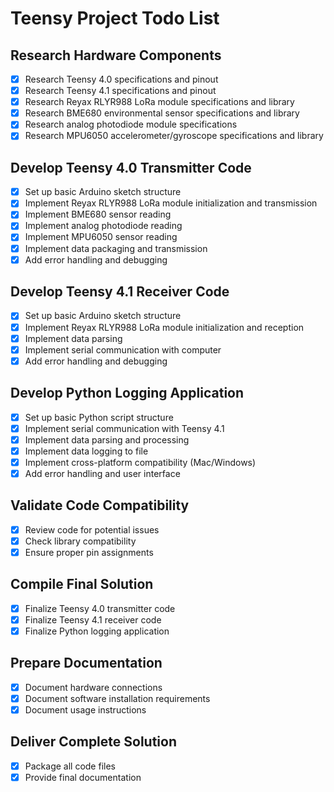# Teensy Project Todo List

## Research Hardware Components
- [x] Research Teensy 4.0 specifications and pinout
- [x] Research Teensy 4.1 specifications and pinout
- [x] Research Reyax RLYR988 LoRa module specifications and library
- [x] Research BME680 environmental sensor specifications and library
- [x] Research analog photodiode module specifications
- [x] Research MPU6050 accelerometer/gyroscope specifications and library

## Develop Teensy 4.0 Transmitter Code
- [x] Set up basic Arduino sketch structure
- [x] Implement Reyax RLYR988 LoRa module initialization and transmission
- [x] Implement BME680 sensor reading
- [x] Implement analog photodiode reading
- [x] Implement MPU6050 sensor reading
- [x] Implement data packaging and transmission
- [x] Add error handling and debugging

## Develop Teensy 4.1 Receiver Code
- [x] Set up basic Arduino sketch structure
- [x] Implement Reyax RLYR988 LoRa module initialization and reception
- [x] Implement data parsing
- [x] Implement serial communication with computer
- [x] Add error handling and debugging

## Develop Python Logging Application
- [x] Set up basic Python script structure
- [x] Implement serial communication with Teensy 4.1
- [x] Implement data parsing and processing
- [x] Implement data logging to file
- [x] Implement cross-platform compatibility (Mac/Windows)
- [x] Add error handling and user interface

## Validate Code Compatibility
- [x] Review code for potential issues
- [x] Check library compatibility
- [x] Ensure proper pin assignments

## Compile Final Solution
- [x] Finalize Teensy 4.0 transmitter code
- [x] Finalize Teensy 4.1 receiver code
- [x] Finalize Python logging application

## Prepare Documentation
- [x] Document hardware connections
- [x] Document software installation requirements
- [x] Document usage instructions

## Deliver Complete Solution
- [x] Package all code files
- [x] Provide final documentation
